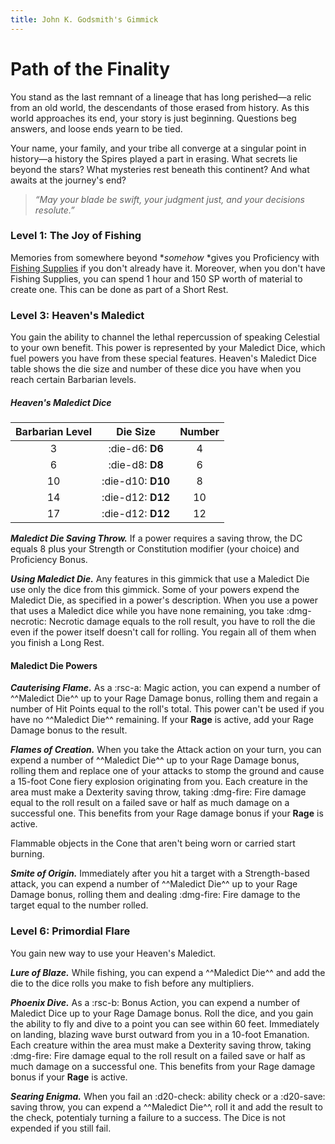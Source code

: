 ```yaml
---
title: John K. Godsmith's Gimmick
---
```


# Path of the Finality

You stand as the last remnant of a lineage that has long perished—a relic from an old world, the descendants of those erased from history. As this world approaches its end, your story is just beginning. Questions beg answers, and loose ends yearn to be tied.

Your name, your family, and your tribe all converge at a singular point in history—a history the Spires played a part in erasing. What secrets lie beyond the stars? What mysteries rest beneath this continent? And what awaits at the journey's end?

> *“May your blade be swift, your judgment just, and your decisions resolute.”*

### Level 1: The Joy of Fishing

Memories from somewhere beyond **somehow* *gives you Proficiency with [Fishing Supplies](../../equipment/tools/other-tools.md#fishings-supplies) if you don't already have it. Moreover, when you don't have Fishing Supplies, you can spend 1 hour and 150 SP worth of material to create one. This can be done as part of a Short Rest.

### Level 3: Heaven's Maledict

You gain the ability to channel the lethal repercussion of speaking Celestial to your own benefit. This power is represented by your Maledict Dice, which fuel powers you have from these special features. Heaven's Maledict Dice table shows the die size and number of these dice you have when you reach certain Barbarian levels.

##### Heaven's Maledict Dice

| Barbarian Level | Die Size | Number |
|:-:|:-:|:-:|
| 3 | :die-d6: **D6** | 4 |
| 6 | :die-d8: **D8** | 6 |
| 10 | :die-d10: **D10** | 8 |
| 14 | :die-d12: **D12** | 10 |
| 17 | :die-d12: **D12** | 12 |

***Maledict Die Saving Throw.*** If a power requires a saving throw, the DC equals 8 plus your Strength or Constitution modifier (your choice) and Proficiency Bonus.

***Using Maledict Die.*** Any features in this gimmick that use a Maledict Die use only the dice from this gimmick. Some of your powers expend the Maledict Die, as specified in a power's description. When you use a power that uses a Maledict dice while you have none remaining, you take :dmg-necrotic: Necrotic damage equals to the roll result, you have to roll the die even if the power itself doesn't call for rolling. You regain all of them when you finish a Long Rest.

#### Maledict Die Powers

***Cauterising Flame.*** As a :rsc-a: Magic action, you can expend a number of ^^Maledict Die^^ up to your Rage Damage bonus, rolling them and regain a number of Hit Points equal to the roll's total. This power can't be used if you have no ^^Maledict Die^^ remaining. If your **Rage** is active, add your Rage Damage bonus to the result.

***Flames of Creation.*** When you take the Attack action on your turn, you can expend a number of ^^Maledict Die^^ up to your Rage Damage bonus, rolling them and replace one of your attacks to stomp the ground and cause a 15-foot Cone fiery explosion originating from you. Each creature in the area must make a Dexterity saving throw, taking :dmg-fire: Fire damage equal to the roll result on a failed save or half as much damage on a successful one. This benefits from your Rage damage bonus if your **Rage** is active.

Flammable objects in the Cone that aren't being worn or carried start burning. 

***Smite of Origin.*** Immediately after you hit a target with a Strength-based attack, you can expend a number of ^^Maledict Die^^ up to your Rage Damage bonus, rolling them and dealing :dmg-fire: Fire damage to the target equal to the number rolled.

### Level 6: Primordial Flare

You gain new way to use your Heaven's Maledict.

***Lure of Blaze.*** While fishing, you can expend a ^^Maledict Die^^ and add the die to the dice rolls you make to fish before any multipliers.

***Phoenix Dive.*** As a :rsc-b: Bonus Action, you can expend a number of Maledict Dice up to your Rage Damage bonus. Roll the dice, and you gain the ability to fly and dive to a point you can see within 60 feet. Immediately on landing, blazing wave burst outward from you in a 10-foot Emanation. Each creature within the area must make a Dexterity saving throw, taking :dmg-fire: Fire damage equal to the roll result on a failed save or half as much damage on a successful one. This benefits from your Rage damage bonus if your **Rage** is active.

***Searing Enigma.*** When you fail an :d20-check: ability check or a :d20-save: saving throw, you can expend a ^^Maledict Die^^, roll it and add the result to the check, potentialy turning a failure to a success. The Dice is not expended if you still fail.

